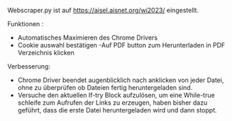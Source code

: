 Webscraper.py ist auf https://aisel.aisnet.org/wi2023/ eingestellt.

Funktionen :  
- Automatisches Maximieren des Chrome Drivers
- Cookie auswahl bestätigen
-Auf PDF button zum Herunterladen in PDF Verzeichnis klicken

Verbesserung: 
- Chrome Driver beendet augenblicklich nach anklicken von jeder Datei, ohne zu überprüfen ob Dateien fertig heruntergeladen sind.
- Versuche den aktuellen If-try Block aufzulösen, um eine While-true schleife zum Aufrufen der Links zu erzeugen, 
  haben bisher dazu geführt, dass die erste Datei heruntergeladen wird und dann stoppt.
